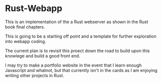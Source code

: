 # Rust-Webapp

This is an implementation of the a Rust webserver as shown in the Rust book final chapters.

This is going to be a starting off point and a template for further exploration into webapp coding.

The current plan is to revisit this proect down the road to build upon this knowlege and build a good front end.

I may try to make a portfolio website in the event that I learn enough Javascript and whatnot, but that currently isn't in the cards as I am enjoying writing other projects in Rust.
